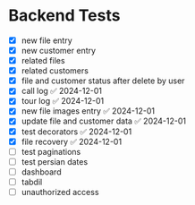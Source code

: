 # Backend Tests

- [x] new file entry
- [x] new customer entry
- [x] related files
- [x] related customers
- [x] file and customer status after delete by user
- [x] call log ✅ 2024-12-01
- [x] tour log ✅ 2024-12-01
- [x] new file images entry ✅ 2024-12-01
- [x] update file and customer data ✅ 2024-12-01
- [x] test decorators ✅ 2024-12-01
- [x] file recovery ✅ 2024-12-01
- [ ] test paginations
- [ ] test persian dates
- [ ] dashboard
- [ ] tabdil
- [ ] unauthorized access
